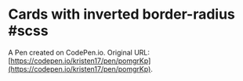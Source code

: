 # Cards with inverted border-radius #scss

A Pen created on CodePen.io. Original URL: [https://codepen.io/kristen17/pen/pomgrKp](https://codepen.io/kristen17/pen/pomgrKp).

